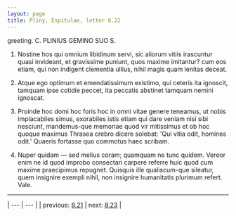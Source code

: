 ```yaml
---
layout: page
title: Pliny, Espitulae, letter 8.22
---
```


greeting. C. PLINIUS GEMINO SUO S.



1. Nostine hos qui omnium libidinum servi, sic aliorum vitiis irascuntur quasi invideant, et gravissime puniunt, quos maxime imitantur? cum eos etiam, qui non indigent clementia ullius, nihil magis quam lenitas deceat.



2. Atque ego optimum et emendatissimum existimo, qui ceteris ita ignoscit, tamquam ipse cotidie peccet, ita peccatis abstinet tamquam nemini ignoscat.



3. Proinde hoc domi hoc foris hoc in omni vitae genere teneamus, ut nobis implacabiles simus, exorabiles istis etiam qui dare veniam nisi sibi nesciunt, mandemus-que memoriae quod vir mitissimus et ob hoc quoque maximus Thrasea crebro dicere solebat: 'Qui vitia odit, homines odit.' Quaeris fortasse quo commotus haec scribam.



4. Nuper quidam — sed melius coram; quamquam ne tunc quidem. Vereor enim ne id quod improbo consectari carpere referre huic quod cum maxime praecipimus repugnet. Quisquis ille qualiscum-que sileatur, quem insignire exempli nihil, non insignire humanitatis plurimum refert. Vale.



---

| --- | --- |
| previous: [8.21](../8.21/) | next: [8.23](../8.23/) |